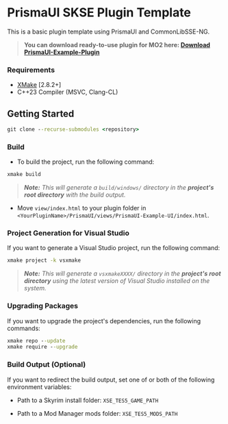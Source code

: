 # PrismaUI SKSE Plugin Template

This is a basic plugin template using PrismaUI and CommonLibSSE-NG.

> **You can download ready-to-use plugin for MO2 here: [Download PrismaUI-Example-Plugin](https://github.com/PrismaUI-SKSE/PrismaUI-Wiki/releases)**

### Requirements
* [XMake](https://xmake.io) [2.8.2+]
* C++23 Compiler (MSVC, Clang-CL)

## Getting Started
```bat
git clone --recurse-submodules <repository>
```

### Build
- To build the project, run the following command:
```bat
xmake build
```
> ***Note:*** *This will generate a `build/windows/` directory in the **project's root directory** with the build output.*

- Move `view/index.html` to your plugin folder in `<YourPluginName>/PrismaUI/views/PrismaUI-Example-UI/index.html`.

### Project Generation for Visual Studio
If you want to generate a Visual Studio project, run the following command:
```bat
xmake project -k vsxmake
```

> ***Note:*** *This will generate a `vsxmakeXXXX/` directory in the **project's root directory** using the latest version of Visual Studio installed on the system.*

### Upgrading Packages
If you want to upgrade the project's dependencies, run the following commands:
```bat
xmake repo --update
xmake require --upgrade
```

### Build Output (Optional)
If you want to redirect the build output, set one of or both of the following environment variables:

- Path to a Skyrim install folder: `XSE_TES5_GAME_PATH`

- Path to a Mod Manager mods folder: `XSE_TES5_MODS_PATH`

